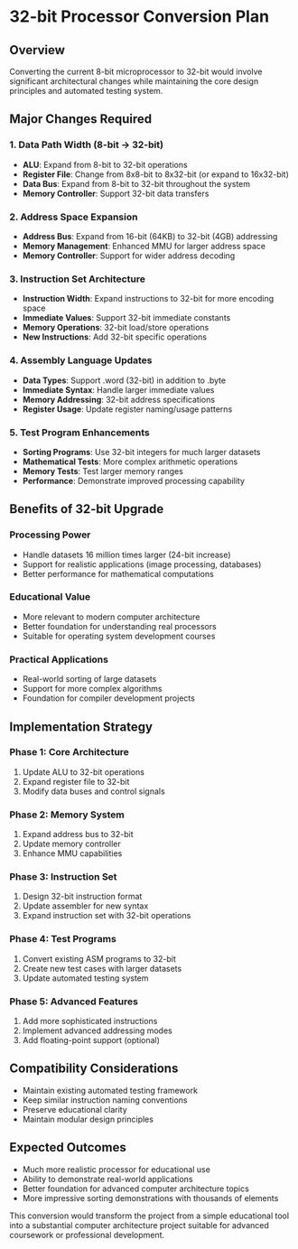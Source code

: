 # 32-bit Processor Conversion Plan

## Overview
Converting the current 8-bit microprocessor to 32-bit would involve significant architectural changes while maintaining the core design principles and automated testing system.

## Major Changes Required

### 1. Data Path Width (8-bit → 32-bit)
- **ALU**: Expand from 8-bit to 32-bit operations
- **Register File**: Change from 8x8-bit to 8x32-bit (or expand to 16x32-bit)
- **Data Bus**: Expand from 8-bit to 32-bit throughout the system
- **Memory Controller**: Support 32-bit data transfers

### 2. Address Space Expansion
- **Address Bus**: Expand from 16-bit (64KB) to 32-bit (4GB) addressing
- **Memory Management**: Enhanced MMU for larger address space
- **Memory Controller**: Support for wider address decoding

### 3. Instruction Set Architecture
- **Instruction Width**: Expand instructions to 32-bit for more encoding space
- **Immediate Values**: Support 32-bit immediate constants
- **Memory Operations**: 32-bit load/store operations
- **New Instructions**: Add 32-bit specific operations

### 4. Assembly Language Updates
- **Data Types**: Support .word (32-bit) in addition to .byte
- **Immediate Syntax**: Handle larger immediate values
- **Memory Addressing**: 32-bit address specifications
- **Register Usage**: Update register naming/usage patterns

### 5. Test Program Enhancements
- **Sorting Programs**: Use 32-bit integers for much larger datasets
- **Mathematical Tests**: More complex arithmetic operations
- **Memory Tests**: Test larger memory ranges
- **Performance**: Demonstrate improved processing capability

## Benefits of 32-bit Upgrade

### Processing Power
- Handle datasets 16 million times larger (24-bit increase)
- Support for realistic applications (image processing, databases)
- Better performance for mathematical computations

### Educational Value
- More relevant to modern computer architecture
- Better foundation for understanding real processors
- Suitable for operating system development courses

### Practical Applications
- Real-world sorting of large datasets
- Support for more complex algorithms
- Foundation for compiler development projects

## Implementation Strategy

### Phase 1: Core Architecture
1. Update ALU to 32-bit operations
2. Expand register file to 32-bit
3. Modify data buses and control signals

### Phase 2: Memory System
1. Expand address bus to 32-bit
2. Update memory controller
3. Enhance MMU capabilities

### Phase 3: Instruction Set
1. Design 32-bit instruction format
2. Update assembler for new syntax
3. Expand instruction set with 32-bit operations

### Phase 4: Test Programs
1. Convert existing ASM programs to 32-bit
2. Create new test cases with larger datasets
3. Update automated testing system

### Phase 5: Advanced Features
1. Add more sophisticated instructions
2. Implement advanced addressing modes
3. Add floating-point support (optional)

## Compatibility Considerations
- Maintain existing automated testing framework
- Keep similar instruction naming conventions
- Preserve educational clarity
- Maintain modular design principles

## Expected Outcomes
- Much more realistic processor for educational use
- Ability to demonstrate real-world applications
- Better foundation for advanced computer architecture topics
- More impressive sorting demonstrations with thousands of elements

This conversion would transform the project from a simple educational tool into a substantial computer architecture project suitable for advanced coursework or professional development.

